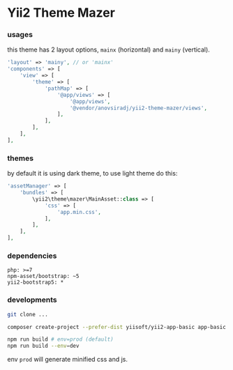 # Yii2 Theme Mazer

### usages

this theme has 2 layout options,
`mainx` (horizontal) and `mainy` (vertical).

```php
'layout' => 'mainy', // or 'mainx'
'components' => [
	'view' => [
		'theme' => [
			'pathMap' => [
				'@app/views' => [
					'@app/views',
					'@vendor/anovsiradj/yii2-theme-mazer/views',
				],
			],
		],
	],
],
```

### themes

by default it is using dark theme, to use light theme do this:
```php
'assetManager' => [
	'bundles' => [
		\yii2\theme\mazer\MainAsset::class => [
			'css' => [
				'app.min.css',
			],
		],
	],
],
```

### dependencies

```
php: >=7
npm-asset/bootstrap: ~5
yii2-bootstrap5: *
```

### developments

```sh
git clone ...

composer create-project --prefer-dist yiisoft/yii2-app-basic app-basic

npm run build # env=prod (default)
npm run build --env=dev
```

env `prod` will generate minified css and js.
